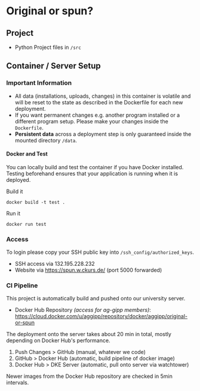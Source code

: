 # Original or spun?

## Project
* Python Project files in `/src`

## Container / Server Setup

### Important Information

* All data (installations, uploads, changes) in this container is volatile and
 will be reset to the state as described in the Dockerfile for each new deployment.
* If you want permanent changes e.g. another program installed or a different program
 setup. Please make your changes inside the `Dockerfile`.
* **Persistent data** across a deployment step is only guaranteed inside the mounted
 directory `/data`.
 
 
#### Docker and Test

You can locally build and test the container if you have Docker installed. Testing beforehand
ensures that your application is running when it is deployed.

Build it

    docker build -t test .
    
Run it

    docker run test

### Access

To login please copy your SSH public key into `/ssh_config/authorized_keys`.

* SSH access via 132.195.228.232
* Website via https://spun.w.ckurs.de/ (port 5000 forwarded) 

### CI Pipeline

This project is automatically build and pushed onto our university server.

* Docker Hub Repository _(access for ag-gipp members)_: \
 https://cloud.docker.com/u/aggipp/repository/docker/aggipp/original-or-spun

The deployment onto the server takes about 20 min in total, mostly depending 
on Docker Hub's performance.

1. Push Changes > GitHub (manual, whatever we code)
1. GitHub > Docker Hub (automatic, build pipeline of docker image)
2. Docker Hub > DKE Server (automatic, pull onto server via watchtower) 

Newer images from the Docker Hub repository are checked in 5min intervals.
